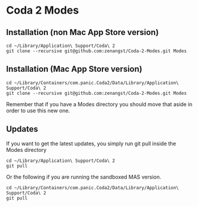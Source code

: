 Coda 2 Modes
============

## Installation (non Mac App Store version)

    cd ~/Library/Application\ Support/Coda\ 2
    git clone --recursive git@github.com:zenangst/Coda-2-Modes.git Modes
    
## Installation (Mac App Store version)

    cd ~/Library/Containers/com.panic.Coda2/Data/Library/Application\ Support/Coda\ 2
    git clone --recursive git@github.com:zenangst/Coda-2-Modes.git Modes
    
Remember that if you have a Modes directory you should move that aside in order to use
this new one.

## Updates

If you want to get the latest updates, you simply run git pull inside the Modes directory

    cd ~/Library/Application\ Support/Coda\ 2
    git pull
    
Or the following if you are running the sandboxed MAS version.

    cd ~/Library/Containers/com.panic.Coda2/Data/Library/Application\ Support/Coda\ 2
    git pull
